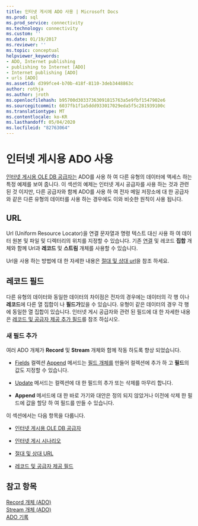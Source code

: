 ```yaml
---
title: 인터넷 게시에 ADO 사용 | Microsoft Docs
ms.prod: sql
ms.prod_service: connectivity
ms.technology: connectivity
ms.custom: ''
ms.date: 01/19/2017
ms.reviewer: ''
ms.topic: conceptual
helpviewer_keywords:
- ADO, Internet publishing
- publishing to Internet [ADO]
- Internet publishing [ADO]
- urls [ADO]
ms.assetid: d399fce4-b70b-418f-8110-3deb3448863c
author: rothja
ms.author: jroth
ms.openlocfilehash: b95700d30337363091815763a5e9fbf1547902e6
ms.sourcegitcommit: 6037fb1f1a5ddd933017029eda5f5c281939100c
ms.translationtype: MT
ms.contentlocale: ko-KR
ms.lasthandoff: 05/04/2020
ms.locfileid: "82763064"
---
```

# <a name="using-ado-for-internet-publishing"></a>인터넷 게시용 ADO 사용
[인터넷 게시용 OLE DB 공급자는](../../../ado/guide/data/the-ole-db-provider-for-internet-publishing.md) ADO를 사용 하 여 다른 유형의 데이터에 액세스 하는 특정 예제를 보여 줍니다. 이 섹션의 예제는 인터넷 게시 공급자를 사용 하는 것과 관련 된 것 이지만, 다른 공급자와 함께 ADO를 사용 하 여 전자 메일 저장소에 대 한 공급자와 같은 다른 유형의 데이터를 사용 하는 경우에도 이와 비슷한 원칙이 사용 됩니다.  
  
## <a name="urls"></a>URL  
 Url (Uniform Resource Locator)을 연결 문자열과 명령 텍스트 대신 사용 하 여 데이터 원본 및 파일 및 디렉터리의 위치를 지정할 수 있습니다. 기존 [연결](../../../ado/reference/ado-api/connection-object-ado.md) 및 레코드 **집합** 개체와 함께 Url과 **레코드** 및 **스트림** 개체를 사용할 수 있습니다.  
  
 Url을 사용 하는 방법에 대 한 자세한 내용은 [절대 및 상대 url](../../../ado/guide/data/absolute-and-relative-urls.md)을 참조 하세요.  
  
## <a name="record-fields"></a>레코드 필드  
 다른 유형의 데이터와 동일한 데이터의 차이점은 전자의 경우에는 데이터의 각 행 이나 **레코드**에 다른 열 집합이 나 **필드가**있을 수 있습니다. 유형이 같은 데이터의 경우 각 행에 동일한 열 집합이 있습니다. 인터넷 게시 공급자와 관련 된 필드에 대 한 자세한 내용은 [레코드 및 공급자 제공 추가 필드](../../../ado/guide/data/records-and-provider-supplied-fields.md)를 참조 하십시오.  
  
### <a name="appending-new-fields"></a>새 필드 추가  
 여러 ADO 개체가 **Record** 및 **Stream** 개체와 함께 작동 하도록 향상 되었습니다.  
  
-   [Fields](../../../ado/reference/ado-api/fields-collection-ado.md) 컬렉션 [Append](../../../ado/reference/ado-api/append-method-ado.md) 메서드는 [필드 개체를](../../../ado/reference/ado-api/field-object.md) 만들어 컬렉션에 추가 하 고 **필드**의 값도 지정할 수 있습니다.  
  
-   [Update](../../../ado/reference/ado-api/update-method.md) 메서드는 컬렉션에 대 한 필드의 추가 또는 삭제를 마무리 합니다.  
  
-   **Append** 메서드에 대 한 바로 가기와 대안은 정의 되지 않았거나 이전에 삭제 한 필드에 값을 할당 하 여 필드를 만들 수 있습니다.  
  
 이 섹션에서는 다음 항목을 다룹니다.  
  
-   [인터넷 게시용 OLE DB 공급자](../../../ado/guide/data/the-ole-db-provider-for-internet-publishing.md)  
  
-   [인터넷 게시 시나리오](../../../ado/guide/data/internet-publishing-scenario.md)  
  
-   [절대 및 상대 URL](../../../ado/guide/data/absolute-and-relative-urls.md)  
  
-   [레코드 및 공급자 제공 필드](../../../ado/guide/data/records-and-provider-supplied-fields.md)  
  
## <a name="see-also"></a>참고 항목  
 [Record 개체 (ADO)](../../../ado/reference/ado-api/record-object-ado.md)   
 [Stream 개체 (ADO)](../../../ado/reference/ado-api/stream-object-ado.md)   
 [ADO 기록](../../../ado/guide/ado-history.md)
